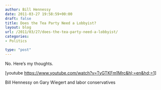 ```yaml
---
author: Bill Hennessy
date: 2011-03-27 19:58:59+00:00
draft: false
title: Does the Tea Party Need a Lobbyist?
layout: blog
url: /2011/03/27/does-the-tea-party-need-a-lobbyist/
categories:
- Politics

type: "post"
---
```


No. Here’s my thoughts.

 

[youtube https://www.youtube.com/watch?v=TyGTKFm1Mrc&hl;=en&hd;=1]

Bill Hennessy on Gary Wiegert and labor conservatives
